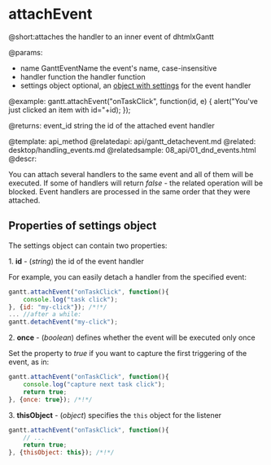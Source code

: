attachEvent
=============
@short:attaches the handler to an inner event of dhtmlxGantt
	

@params: 
- name		GanttEventName		the event's name, case-insensitive
- handler	function	the handler function
- settings 	object		optional, an <a href="#propertiesofsettingsobject">object with settings</a> for the event handler

@example: 
gantt.attachEvent("onTaskClick", function(id, e) {
	alert("You've just clicked an item with id="+id);
});

@returns:
event_id	string	the id of the attached event handler



@template:	api_method
@relatedapi:
	api/gantt_detachevent.md
@related:
	desktop/handling_events.md
@relatedsample:
	08_api/01_dnd_events.html
@descr:

You can attach several handlers to the same event and all of them will be executed.
If some of handlers will return *false* - the related operation will be blocked.
Event handlers are processed in the same order that they were attached.


Properties of settings object 
-----------------------
The settings object can contain two properties:

1\. **id** - (*string*) the id of the event handler 

For example, you can easily detach a handler from the specified event:

~~~js
gantt.attachEvent("onTaskClick", function(){
	console.log("task click");
}, {id: "my-click"}); /*!*/
... //after a while:
gantt.detachEvent("my-click");
~~~

2\. **once** - (*boolean*) defines whether the event will be executed only once

Set the property to *true* if you want to capture the first triggering of the event, as in:

~~~js
gantt.attachEvent("onTaskClick", function(){
	console.log("capture next task click");
	return true;
}, {once: true}); /*!*/
~~~

3\. **thisObject** - (*object*) specifies the `this` object for the listener 

~~~js
gantt.attachEvent("onTaskClick", function(){
    // ...
	return true;
}, {thisObject: this}); /*!*/
~~~